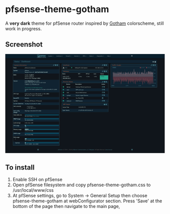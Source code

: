# pfsense-theme-gotham
A **very dark** theme for pfSense router inspired by [Gotham](https://github.com/whatyouhide/gotham-contrib) colorscheme, still work in progress.

## Screenshot
![screenshot](screenshot.png)

## To install
1. Enable SSH on pfSense
2. Open pfSense filesystem and copy pfsense-theme-gotham.css to /usr/local/www/css
3. At pfSense settings, go to System -> General Setup then choose pfsense-theme-gotham at webConfigurator section. Press 'Save' at the bottom of the page then navigate to the main page,